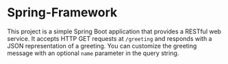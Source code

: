 # Spring-Framework
This project is a simple Spring Boot application that provides a RESTful web service. It accepts HTTP GET requests at `/greeting` and responds with a JSON representation of a greeting. You can customize the greeting message with an optional `name` parameter in the query string.
